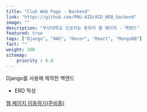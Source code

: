 ```yaml
---
title: "Club Web Page - Backend"
link: "https://github.com/PNU-AID/AID_WEB_backend"
image: ""
description: "부산대학교 인공지능 동아리 웹 페이지 - 백엔드"
featured: true
tags: ["Django", "AWS", "Docer", "React", "MongoDB"]
fact: ""
weight: 100
sitemap: 
    priority : 0.8
---
```

<!-- Read More -->
Django를 사용해 제작한 백엔드
- ERD 작성

[웹 페이지 이동하기(준비중)]()
